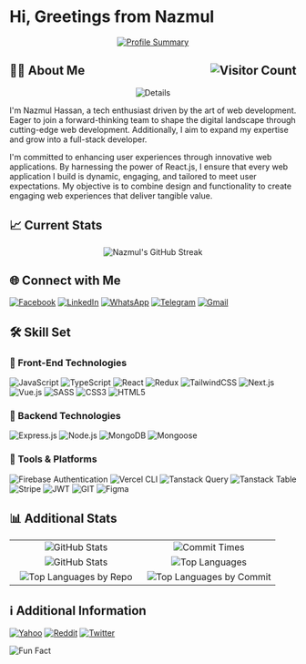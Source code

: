 # Hi, Greetings from Nazmul

<!-- <a href="https://nazmul-nhb.vercel.app" target="_blank" rel="noopener noreferrer" >
    <img src="./banner.png" alt="Banner" />
</a> -->

<div align="center">

[![Profile Summary](http://github-profile-summary-cards.vercel.app/api/cards/profile-details?username=nazmul-nhb&theme=transparent)](https://nazmul-nhb.vercel.app)

</div>

## 🧑‍💻 About Me <img alt="Visitor Count" align="right" src="https://visitor-badge.laobi.icu/badge?page_id=nazmul-nhb.nazmul-nhb" />

<div align="center">

![Details](https://readme-typing-svg.herokuapp.com/?font=Righteous&size=35&center=true&vCenter=true&width=1000&height=70&duration=4000&lines=I'm+Nazmul+Hassan!;+Front-End+Developer;+ReactJS+Developer;+MERN-Stack+Developer;+Full-Stack+Developer)

</div>

I'm Nazmul Hassan, a tech enthusiast driven by the art of web development. Eager to join a forward-thinking team to shape the digital landscape through cutting-edge web development. Additionally, I aim to expand my expertise and grow into a full-stack developer.

I'm committed to enhancing user experiences through innovative web applications. By harnessing the power of React.js, I ensure that every web application I build is dynamic, engaging, and tailored to meet user expectations. My objective is to combine design and functionality to create engaging web experiences that deliver tangible value.

## :chart_with_upwards_trend: Current Stats

<div align="center">

![Nazmul's GitHub Streak](https://streak-stats.demolab.com/?user=nazmul-nhb&theme=transparent&hide_border=true&border_radius=4&date_format=M%20j%5B%2C%20Y%5D&ring=E58307&fire=E58307&currStreakLabel=E58307&stroke=EB545400&currStreakNum=E58307&dates=E58307)

</div>

<!-- <img alt="Nazmul's GitHub Streak" src="https://github-readme-streak-stats.herokuapp.com?user=nazmul-nhb&theme=transparent&hide_border=true&border_radius=4&date_format=M%20j%5B%2C%20Y%5D&ring=E58307&fire=E58307&currStreakLabel=E58307&stroke=EB545400&currStreakNum=E58307&dates=E58307" /> -->

## 🌐 Connect with Me

[![Facebook](https://img.shields.io/badge/Facebook-%231877F2.svg?logo=Facebook&logoColor=white)](https://facebook.com/nazmul.batchu)
[![LinkedIn](https://img.shields.io/badge/LinkedIn-%230077B5.svg?logo=linkedin&logoColor=white)](https://linkedin.com/in/nazmul-nhb)
[![WhatsApp](https://img.shields.io/badge/WhatsApp-25D366?style=flat-square&logo=whatsapp&logoColor=white)](https://wa.me/+8801623732187)
[![Telegram](https://img.shields.io/badge/Telegram-2CA5E0?style=flat-square&logo=telegram&logoColor=white)](https://t.me/nhb42)
[![Gmail](https://img.shields.io/badge/Gmail-D14836?style=flat-square&logo=gmail&logoColor=white)](mailto:nazmulnhb@gmail.com)
<!-- [![Stack Overflow](https://img.shields.io/badge/Stack%20Overflow-FE7A16?style=flat-square&logo=stack-overflow&logoColor=white)](https://stackoverflow.com/users/13540024/nazmul-hassan-batchu) -->

## 🛠️ Skill Set

### 🎨 Front-End Technologies

![JavaScript](https://img.shields.io/badge/javascript-%23E57B00.svg?style=for-the-badge&logo=javascript&logoColor=white)
![TypeScript](https://img.shields.io/badge/typescript-%23007ACC.svg?style=for-the-badge&logo=typescript&logoColor=white)
![React](https://img.shields.io/badge/react-%2320232a.svg?style=for-the-badge&logo=react&logoColor=%2361DAFB)
![Redux](https://img.shields.io/badge/redux--toolkit-%23764ABC.svg?style=for-the-badge&logo=redux&logoColor=white)
![TailwindCSS](https://img.shields.io/badge/tailwindcss-%23000000.svg?style=for-the-badge&logo=tailwind-css)
![Next.js](https://img.shields.io/badge/Next.js-%23000000.svg?style=for-the-badge&logo=next.js)
![Vue.js](https://img.shields.io/badge/Vue.js-%23000000.svg?style=for-the-badge&logo=vue.js)
![SASS](https://img.shields.io/badge/sass-%23CC6699.svg?style=for-the-badge&logo=sass&logoColor=white)
![CSS3](https://img.shields.io/badge/css3-%231572B6.svg?style=for-the-badge&logo=css3&logoColor=white)
![HTML5](https://img.shields.io/badge/html5-%23E34F26.svg?style=for-the-badge&logo=html5&logoColor=white)

### 🔧 Backend Technologies

![Express.js](https://img.shields.io/badge/express.js-%23404d59.svg?style=for-the-badge&logo=express&logoColor=%2361DAFB)
![Node.js](https://img.shields.io/badge/node.js-%2320232a?style=for-the-badge&logo=node.js)
![MongoDB](https://img.shields.io/badge/MongoDB-%2320232a.svg?style=for-the-badge&logo=mongodb)
![Mongoose](https://img.shields.io/badge/mongoose-%23880000.svg?style=for-the-badge&logo=mongoose&logoColor=white)

### 🧰 Tools & Platforms

![Firebase Authentication](https://img.shields.io/badge/Firebase-Authentication-FFCA28?style=for-the-badge&logo=Firebase&logoColor=white&labelColor=dd2c00)
![Vercel CLI](https://img.shields.io/badge/vercel%20cli-%23000000.svg?style=for-the-badge&logo=vercel&logoColor=white)
![Tanstack Query](https://img.shields.io/badge/tanstack%20query-%2320232a.svg?style=for-the-badge&logo=react-query)
![Tanstack Table](https://img.shields.io/badge/tanstack%20table-%2320232a.svg?style=for-the-badge&logo=react-table)
![Stripe](https://img.shields.io/badge/Stripe-%2320232a.svg?style=for-the-badge&logo=stripe)
![JWT](https://img.shields.io/badge/JWT-%2320232a?style=for-the-badge&logo=JSON%20web%20tokens)
![GIT](https://img.shields.io/badge/Git-%2320232a?style=for-the-badge&logo=git)
![Figma](https://img.shields.io/badge/Figma-%2320232a?style=for-the-badge&logo=figma)
<!-- ![Adobe Acrobat Pro](https://img.shields.io/badge/Adobe%20Acrobat%20Pro-EC1C24?style=for-the-badge&logo=adobe-acrobat-reader&logoColor=white) -->

## 📊 Additional Stats

<div align="center">
    <!-- First Row -->
    <table>
        <tr>
            <td align="center" width="50%">
                <img src="http://github-profile-summary-cards.vercel.app/api/cards/stats?username=nazmul-nhb&theme=transparent" alt="GitHub Stats">
            </td>
            <td align="center" width="50%">
                <img src="http://github-profile-summary-cards.vercel.app/api/cards/productive-time?username=nazmul-nhb&theme=transparent&utcOffset=6" alt="Commit Times">
            </td>
        </tr>
        <!-- Second Row -->
        <tr>
            <td align="center" width="50%">
                <img src="https://github-readme-stats.vercel.app/api?username=nazmul-nhb&show_icons=true&theme=transparent&include_all_commits=false&number_format=long&border_color=00000000" alt="GitHub Stats">
            </td>
            <td align="center" width="50%">
                <img src="https://github-readme-stats.vercel.app/api/top-langs/?username=nazmul-nhb&show_icons=true&theme=transparent&layout=compact&border_color=00000000" alt="Top Languages">
            </td>
        </tr>
        <!-- Third Row -->
        <tr>
            <td align="center" width="50%">
                <img src="http://github-profile-summary-cards.vercel.app/api/cards/repos-per-language?username=nazmul-nhb&theme=transparent" alt="Top Languages by Repo">
            </td>
            <td align="center" width="50%">
                <img src="http://github-profile-summary-cards.vercel.app/api/cards/most-commit-language?username=nazmul-nhb&theme=transparent" alt="Top Languages by Commit">
            </td>
        </tr>
    </table>
</div>

## ℹ️ Additional Information

[![Yahoo](https://img.shields.io/badge/Yahoo-6001D2?style=for-the-badge&logo=yahoo&logoColor=white)](mailto:nazmulnhb007@yahoo.com)
[![Reddit](https://img.shields.io/badge/Reddit-FF4500?style=for-the-badge&logo=reddit&logoColor=white)](https://www.reddit.com/user/nhb4207)
[![Twitter](https://img.shields.io/badge/Twitter-1DA1F2?style=for-the-badge&logo=twitter&logoColor=white)](https://twitter.com/nhb42)
<!-- [![YouTube](https://img.shields.io/badge/YouTube-FF0000?style=for-the-badge&logo=youtube&logoColor=white)](https://www.youtube.com/channel/NazmulNHB)
[![Instagram](https://img.shields.io/badge/Instagram-%23E4405F.svg?style=for-the-badge&logo=Instagram&logoColor=white)](https://www.instagram.com/nazmulbatchu/) -->

![Fun Fact](https://img.shields.io/badge/Fun%20Fact-I%20have%20a%20knack%20for%20World%20Literature%20%26%20Mythology-000000?style=for-the-badge)
